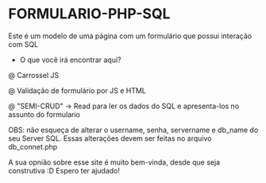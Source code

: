 # FORMULARIO-PHP-SQL
Este é um modelo de uma página com um formulário que possui interação com SQL

- O que você irá encontrar aqui?

@ Carrossel JS

@ Validação de formulário por JS e HTML

@ "SEMI-CRUD" -> Read para ler os dados  do  SQL e apresenta-los no assunto do formulario



OBS: não esqueça de alterar o username, senha, servername e db_name do seu Server SQL.
Essas alterações devem ser feitas no arquivo db_connet.php


A sua opnião sobre esse site é muito bem-vinda, desde que seja construtiva :D
Espero ter ajudado!
